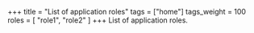 +++
title = "List of application roles"
tags = ["home"]
tags_weight = 100
roles = [
    "role1",
    "role2"
]
+++
List of application roles.